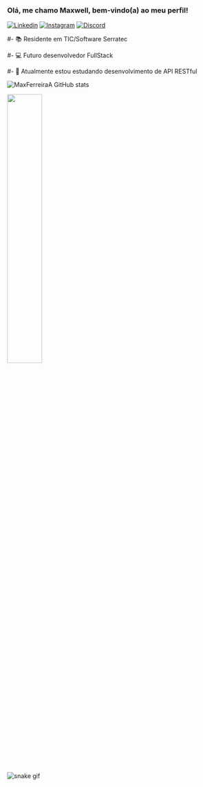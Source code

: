 ### Olá, me chamo Maxwell, bem-vindo(a) ao meu perfil!

[![Linkedin](https://img.shields.io/badge/LinkedIn-0077B5?style=for-the-badge&logo=linkedin&logoColor=purple)](https://www.linkedin.com/in/maxwell-ferreira-b2a9a51b1/)
[![Instagram](https://img.shields.io/badge/Instagram-E4405F?style=for-the-badge&logo=instagram&logoColor=purple)](https://www.instagram.com/max_ferreira_araujo/)
[![Discord](https://img.shields.io/badge/Discord-7289DA?style=for-the-badge&logo=discord&logoColor=purple)](https://discord.com/channels/Max_Ferreira#6641)

#- 📚 Residente em TIC/Software Serratec

#- 💻 Futuro desenvolvedor FullStack 

#- 🌱 Atualmente estou estudando desenvolvimento de API RESTful

![MaxFerreiraA GitHub stats](https://github-readme-stats.vercel.app/api?username=MaxFerreiraA&show_icons=true&theme=tokyonight)
<div><img style="height: auto; width: 40%;" class="img" src="https://github-readme-stats.vercel.app/api/top-langs/?username=MaxFerreiraA&theme=tokyonight&langs_count=8&layout=compact&hide_border=true" /></div>

![snake gif](https://github.com/MaxFerreiraA/MaxFerreiraA/blob/output/github-contribution-grid-snake.svg)





